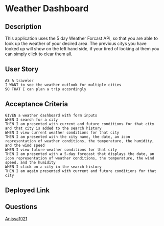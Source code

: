# Weather Dashboard
## Description
This application uses the 5 day Weather Forcast API, so that you are able to look up the weather of your desired area. The previous citys you have looked up will show on the left hand side, if your tired of looking at them you can simply click to clear them all.
## User Story
```
AS A traveler
I WANT to see the weather outlook for multiple cities
SO THAT I can plan a trip accordingly
```
## Acceptance Criteria
```
GIVEN a weather dashboard with form inputs
WHEN I search for a city
THEN I am presented with current and future conditions for that city and that city is added to the search history
WHEN I view current weather conditions for that city
THEN I am presented with the city name, the date, an icon representation of weather conditions, the temperature, the humidity, and the wind speed
WHEN I view future weather conditions for that city
THEN I am presented with a 5-day forecast that displays the date, an icon representation of weather conditions, the temperature, the wind speed, and the humidity
WHEN I click on a city in the search history
THEN I am again presented with current and future conditions for that city
```

## Deployed Link

## Questions
[Anissa1021](https://github.com/Anissa1021)
